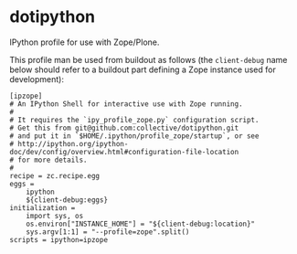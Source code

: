 dotipython
==========

IPython profile for use with Zope/Plone.

This profile man be used from buildout as follows (the `client-debug` name
below should refer to a buildout part defining a Zope instance used for
development):

```
[ipzope]
# An IPython Shell for interactive use with Zope running.
#
# It requires the `ipy_profile_zope.py` configuration script.
# Get this from git@github.com:collective/dotipython.git
# and put it in `$HOME/.ipython/profile_zope/startup`, or see
# http://ipython.org/ipython-doc/dev/config/overview.html#configuration-file-location
# for more details.
#
recipe = zc.recipe.egg
eggs =
    ipython
    ${client-debug:eggs}
initialization =
    import sys, os
    os.environ["INSTANCE_HOME"] = "${client-debug:location}"
    sys.argv[1:1] = "--profile=zope".split()
scripts = ipython=ipzope
```
